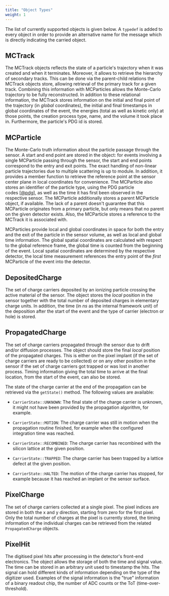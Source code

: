 ```yaml
---
title: "Object Types"
weight: 1
---
```


The list of currently supported objects is given below. A `typedef` is
added to every object in order to provide an alternative name for the
message which is directly indicating the carried object.

## MCTrack

The MCTrack objects reflects the state of a particle's trajectory when
it was created and when it terminates. Moreover, it allows to retrieve
the hierarchy of secondary tracks. This can be done via the parent-child
relations the MCTrack objects store, allowing retrieval of the primary
track for a given track. Combining this information with MCParticles
allows the Monte-Carlo trajectory to be fully reconstructed. In addition
to these relational information, the MCTrack stores information on the
initial and final point of the trajectory (in *global* coordinates), the
initial and final timestamps in global coordinates of the event, the
energies (total as well as kinetic only) at those points, the creation
process type, name, and the volume it took place in. Furthermore, the
particle's PDG id is stored.

## MCParticle

The Monte-Carlo truth information about the particle passage through the
sensor. A start and end point are stored in the object: for events
involving a single MCParticle passing through the sensor, the start and
end points correspond to the entry and exit points. The exact handling
of non-linear particle trajectories due to multiple scattering is up to
module. In addition, it provides a member function to retrieve the
reference point at the sensor center plane in local coordinates for
convenience. The MCParticle also stores an identifier of the particle
type, using the PDG particle codes \[[@pdg]\], as well as the time it has
first been observed in the respective sensor. The MCParticle additionally
stores a parent MCParticle object, if available. The lack of a parent
doesn't guarantee that this MCParticle originates from a primary
particle, but only means that no parent on the given detector exists.
Also, the MCParticle stores a reference to the MCTrack it is associated
with.

MCParticles provide local and global coordinates in space for both the
entry and the exit of the particle in the sensor volume, as well as
local and global time information. The global spatial coordinates are
calculated with respect to the global reference frame, the global time
is counted from the beginning of the event. Local spatial coordinates
are determined by the respective detector, the local time measurement
references the entry point of the *first* MCParticle of the event into
the detector.

## DepositedCharge

The set of charge carriers deposited by an ionizing particle crossing
the active material of the sensor. The object stores the *local*
position in the sensor together with the total number of deposited
charges in elementary charge units. In addition, the time (in *ns* as
the internal framework unit) of the deposition after the start of the
event and the type of carrier (electron or hole) is stored.

## PropagatedCharge

The set of charge carriers propagated through the sensor due to drift
and/or diffusion processes. The object should store the final *local*
position of the propagated charges. This is either on the pixel implant
(if the set of charge carriers are ready to be collected) or on any
other position in the sensor if the set of charge carriers got trapped
or was lost in another process. Timing information giving the total time
to arrive at the final location, from the start of the event, can also
be stored.

The state of the charge carrier at the end of the propagation can be
retrieved via the `getState()` method. The following values are
available:

  - `CarrierState::UNKNOWN`: The final state of the charge carrier is
    unknown, it might not have been provided by the propagation
    algorithm, for example.

  - `CarrierState::MOTION`: The charge carrier was still in motion when
    the propagation routine     finished, for example when the configured
    integration time was reached.

  - `CarrierState::RECOMBINED`: The charge carrier has recombined with
    the silicon lattice at the given position.

  - `CarrierState::TRAPPED`: The charge carrier has been trapped by a
    lattice defect at the given position.

  - `CarrierState::HALTED`: The motion of the charge carrier has stopped,
    for example because it has reached an implant or the sensor surface.

## PixelCharge

The set of charge carriers collected at a single pixel. The pixel
indices are stored in both the x and y direction, starting from
zero for the first pixel. Only the total number of charges at the pixel
is currently stored, the timing information of the individual charges
can be retrieved from the related `PropagatedCharge` objects.

## PixelHit

The digitised pixel hits after processing in the detector's front-end
electronics. The object allows the storage of both the time and signal
value. The time can be stored in an arbitrary unit used to timestamp the
hits. The signal can hold different kinds of information depending on
the type of the digitizer used. Examples of the signal information is
the "true" information of a binary readout chip, the number of ADC
counts or the ToT (time-over-threshold).


[@pdg]: http://hepdata.cedar.ac.uk/lbl/2016/reviews/rpp2016-rev-monte-carlo-numbering.pdf
